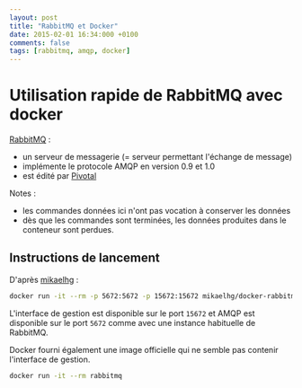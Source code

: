 ```yaml
---
layout: post
title: "RabbitMQ et Docker"
date: 2015-02-01 16:34:000 +0100
comments: false
tags: [rabbitmq, amqp, docker]
---
```


# Utilisation rapide de RabbitMQ avec docker

[RabbitMQ](http://www.rabbitmq.com/) :

* un serveur de messagerie (= serveur permettant l'échange de message)
* implémente le protocole AMQP en version 0.9 et 1.0
* est édité par [Pivotal](http://www.pivotal.io/)

Notes :

* les commandes données ici n'ont pas vocation à conserver les données
* dès que les commandes sont terminées, les données produites dans le conteneur sont perdues.


## Instructions de lancement

D'après [mikaelhg](https://github.com/mikaelhg/docker-rabbitmq) :

```bash
docker run -it --rm -p 5672:5672 -p 15672:15672 mikaelhg/docker-rabbitmq
```

L'interface de gestion est disponible sur le port `15672` et AMQP est disponible sur le port `5672` comme avec une instance habituelle de RabbitMQ.


Docker fourni également une image officielle qui ne semble pas contenir l'interface de gestion.

```bash
docker run -it --rm rabbitmq
```

